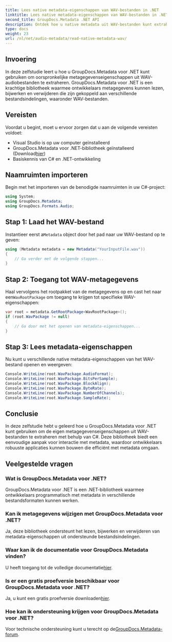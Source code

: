 ```yaml
---
title: Lees native metadata-eigenschappen van WAV-bestanden in .NET
linktitle: Lees native metadata-eigenschappen van WAV-bestanden in .NET
second_title: GroupDocs.Metadata .NET API
description: Ontdek hoe u native metadata uit WAV-bestanden kunt extraheren met GroupDocs.Metadata voor .NET. Eenvoudige C#-tutorial voor het lezen van WAV-bestandseigenschappen.
type: docs
weight: 23
url: /nl/net/audio-metadata/read-native-metadata-wav/
---
```

## Invoering
In deze zelfstudie leert u hoe u GroupDocs.Metadata voor .NET kunt gebruiken om oorspronkelijke metagegevenseigenschappen uit WAV-audiobestanden te extraheren. GroupDocs.Metadata voor .NET is een krachtige bibliotheek waarmee ontwikkelaars metagegevens kunnen lezen, bijwerken en verwijderen die zijn gekoppeld aan verschillende bestandsindelingen, waaronder WAV-bestanden.
## Vereisten
Voordat u begint, moet u ervoor zorgen dat u aan de volgende vereisten voldoet:
- Visual Studio is op uw computer geïnstalleerd
-  GroupDocs.Metadata voor .NET-bibliotheek geïnstalleerd (Download[hier](https://releases.groupdocs.com/metadata/net/))
- Basiskennis van C# en .NET-ontwikkeling

## Naamruimten importeren
Begin met het importeren van de benodigde naamruimten in uw C#-project:
```csharp
using System;
using GroupDocs.Metadata;
using GroupDocs.Formats.Audio;
```
## Stap 1: Laad het WAV-bestand
 Instantieer eerst a`Metadata` object door het pad naar uw WAV-bestand op te geven:
```csharp
using (Metadata metadata = new Metadata("YourInputFile.wav"))
{
    // Ga verder met de volgende stappen...
}
```
## Stap 2: Toegang tot WAV-metagegevens
 Haal vervolgens het rootpakket van de metagegevens op en cast het naar een`WavRootPackage` om toegang te krijgen tot specifieke WAV-eigenschappen:
```csharp
var root = metadata.GetRootPackage<WavRootPackage>();
if (root.WavPackage != null)
{
    // Ga door met het openen van metadata-eigenschappen...
}
```
## Stap 3: Lees metadata-eigenschappen
Nu kunt u verschillende native metadata-eigenschappen van het WAV-bestand openen en weergeven:
```csharp
Console.WriteLine(root.WavPackage.AudioFormat);
Console.WriteLine(root.WavPackage.BitsPerSample);
Console.WriteLine(root.WavPackage.BlockAlign);
Console.WriteLine(root.WavPackage.ByteRate);
Console.WriteLine(root.WavPackage.NumberOfChannels);
Console.WriteLine(root.WavPackage.SampleRate);
```

## Conclusie
In deze zelfstudie hebt u geleerd hoe u GroupDocs.Metadata voor .NET kunt gebruiken om de eigen metagegevenseigenschappen uit WAV-bestanden te extraheren met behulp van C#. Deze bibliotheek biedt een eenvoudige aanpak voor interactie met metadata, waardoor ontwikkelaars robuuste applicaties kunnen bouwen die efficiënt met metadata omgaan.

## Veelgestelde vragen
### Wat is GroupDocs.Metadata voor .NET?
GroupDocs.Metadata voor .NET is een .NET-bibliotheek waarmee ontwikkelaars programmatisch met metadata in verschillende bestandsformaten kunnen werken.
### Kan ik metagegevens wijzigen met GroupDocs.Metadata voor .NET?
Ja, deze bibliotheek ondersteunt het lezen, bijwerken en verwijderen van metadata-eigenschappen uit ondersteunde bestandsindelingen.
### Waar kan ik de documentatie voor GroupDocs.Metadata vinden?
 U heeft toegang tot de volledige documentatie[hier](https://reference.groupdocs.com/metadata/net/).
### Is er een gratis proefversie beschikbaar voor GroupDocs.Metadata voor .NET?
 Ja, u kunt een gratis proefversie downloaden[hier](https://releases.groupdocs.com/).
### Hoe kan ik ondersteuning krijgen voor GroupDocs.Metadata voor .NET?
 Voor technische ondersteuning kunt u terecht op de[GroupDocs.Metadata-forum](https://forum.groupdocs.com/c/metadata/14).